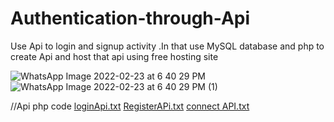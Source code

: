 # Authentication-through-Api
Use Api to login and signup activity .In that use MySQL database and php to create Api and host that api using free hosting site

![WhatsApp Image 2022-02-23 at 6 40 29 PM](https://user-images.githubusercontent.com/87475295/155326765-d2f9378d-f963-443a-9061-e15a12ff9c8d.jpeg)
![WhatsApp Image 2022-02-23 at 6 40 29 PM (1)](https://user-images.githubusercontent.com/87475295/155326781-a7ceae03-fd04-427c-8860-618f22a3c1d4.jpeg)

//Api php code
[loginApi.txt](https://github.com/Hadawale15/Authentication-through-Api/files/8124553/loginApi.txt)
[RegisterAPi.txt](https://github.com/Hadawale15/Authentication-through-Api/files/8124556/RegisterAPi.txt)
[connect API.txt](https://github.com/Hadawale15/Authentication-through-Api/files/8124558/connect.API.txt)

